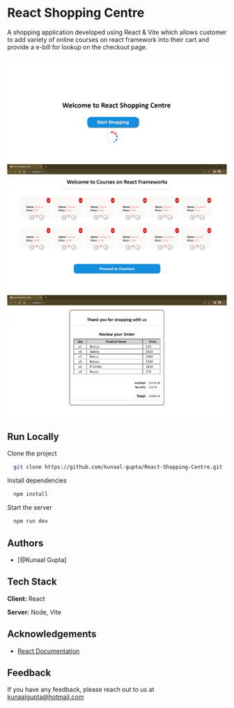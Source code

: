
# React Shopping Centre

A shopping application developed using React & Vite which allows customer to add variety of online courses on react framework into their cart and provide a e-bill for lookup on the checkout page.

![React Homepage](/src/Image/ReactHomepage.png)
![React Dashboard](/src/Image/ReactShoppingCentre.png)
![React Bill](/src/Image/ReactBill.png)



## Run Locally

Clone the project

```bash
  git clone https://github.com/kunaal-gupta/React-Shopping-Centre.git
```

Install dependencies

```bash
  npm install
```

Start the server

```bash
  npm run dev
```


## Authors

- [@Kunaal Gupta]


## Tech Stack

**Client:** React

**Server:** Node, Vite


## Acknowledgements

 - [React Documentation](https://react.dev/)

## Feedback

If you have any feedback, please reach out to us at kunaalgupta@hotmail.com

